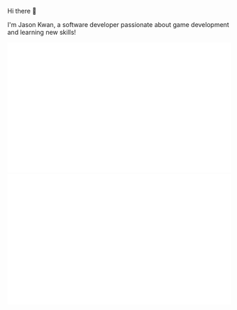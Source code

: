 Hi there 👋

I'm Jason Kwan, a software developer passionate about game development and learning new skills!

![](https://github.com/kore4n/github-stats/blob/master/generated/overview.svg)
![](https://github.com/kore4n/github-stats/blob/master/generated/languages.svg)
